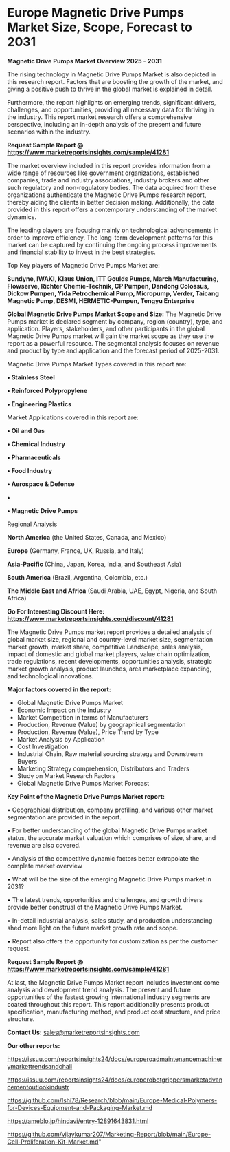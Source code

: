 # Europe Magnetic Drive Pumps Market Size, Scope, Forecast to 2031

<Strong> Magnetic Drive Pumps Market Overview 2025 - 2031</strong>

The rising technology in Magnetic Drive Pumps Market is also depicted in this research report. Factors that are boosting the growth of the market, and giving a positive push to thrive in the global market is explained in detail.

Furthermore, the report highlights on emerging trends, significant drivers, challenges, and opportunities, providing all necessary data for thriving in the industry. This report market research offers a comprehensive perspective, including an in-depth analysis of the present and future scenarios within the industry.

<strong>Request Sample Report @ <a href=https://www.marketreportsinsights.com/sample/41281>https://www.marketreportsinsights.com/sample/41281</a></strong>

The market overview included in this report provides information from a wide range of resources like government organizations, established companies, trade and industry associations, industry brokers and other such regulatory and non-regulatory bodies. The data acquired from these organizations authenticate the Magnetic Drive Pumps research report, thereby aiding the clients in better decision making. Additionally, the data provided in this report offers a contemporary understanding of the market dynamics.

The leading players are focusing mainly on technological advancements in order to improve efficiency. The long-term development patterns for this market can be captured by continuing the ongoing process improvements and financial stability to invest in the best strategies.

Top Key players of Magnetic Drive Pumps Market are:

<strong>Sundyne, IWAKI, Klaus Union, ITT Goulds Pumps, March Manufacturing, Flowserve, Richter Chemie-Technik, CP Pumpen, Dandong Colossus, Dickow Pumpen, Yida Petrochemical Pump, Micropump, Verder, Taicang Magnetic Pump, DESMI, HERMETIC-Pumpen, Tengyu Enterprise</strong>

<strong><b>Global Magnetic Drive Pumps Market Scope and Size:</b></strong>
The Magnetic Drive Pumps market is declared segment by company, region (country), type, and application. Players, stakeholders, and other participants in the global Magnetic Drive Pumps market will gain the market scope as they use the report as a powerful resource. The segmental analysis focuses on revenue and product by type and application and the forecast period of 2025-2031.

Magnetic Drive Pumps Market Types covered in this report are:

<strong>•  Stainless Steel

•  Reinforced Polypropylene

•  Engineering Plastics</strong>

Market Applications covered in this report are:

<strong>•  Oil and Gas

•  Chemical Industry

•  Pharmaceuticals

•  Food Industry

•  Aerospace & Defense

•  

•  Magnetic Drive Pumps</strong> 

Regional Analysis

<strong>North America</strong> (the United States, Canada, and Mexico)

<strong>Europe</strong> (Germany, France, UK, Russia, and Italy)

<strong>Asia-Pacific</strong> (China, Japan, Korea, India, and Southeast Asia)

<strong>South America</strong> (Brazil, Argentina, Colombia, etc.)

<strong>The Middle East and Africa</strong> (Saudi Arabia, UAE, Egypt, Nigeria, and South Africa)

<strong>Go For Interesting Discount Here: <a href=https://www.marketreportsinsights.com/discount/41281>https://www.marketreportsinsights.com/discount/41281</a></strong>

The Magnetic Drive Pumps market report provides a detailed analysis of global market size, regional and country-level market size, segmentation market growth, market share, competitive Landscape, sales analysis, impact of domestic and global market players, value chain optimization, trade regulations, recent developments, opportunities analysis, strategic market growth analysis, product launches, area marketplace expanding, and technological innovations.

<strong><b>Major factors covered in the report:</b></strong>
<ul>
  <li>Global Magnetic Drive Pumps Market </li>
  <li>Economic Impact on the Industry</li>
  <li>Market Competition in terms of Manufacturers</li>
  <li>Production, Revenue (Value) by geographical segmentation</li>
  <li>Production, Revenue (Value), Price Trend by Type</li>
  <li>Market Analysis by Application</li>
  <li>Cost Investigation</li>
  <li>Industrial Chain, Raw material sourcing strategy and Downstream Buyers</li>
  <li>Marketing Strategy comprehension, Distributors and Traders</li>
  <li>Study on Market Research Factors</li>
  <li>Global Magnetic Drive Pumps Market Forecast</li>
</ul>

<strong><b>Key Point of the Magnetic Drive Pumps Market report:</b></strong>

• Geographical distribution, company profiling, and various other market segmentation are provided in the report.

• For better understanding of the global Magnetic Drive Pumps market status, the accurate market valuation which comprises of size, share, and revenue are also covered.

• Analysis of the competitive dynamic factors better extrapolate the complete market overview

• What will be the size of the emerging Magnetic Drive Pumps market in 2031?

• The latest trends, opportunities and challenges, and growth drivers provide better construal of the Magnetic Drive Pumps Market.

• In-detail industrial analysis, sales study, and production understanding shed more light on the future market growth rate and scope.

• Report also offers the opportunity for customization as per the customer request.

<strong>Request Sample Report @ <a href=https://www.marketreportsinsights.com/sample/41281>https://www.marketreportsinsights.com/sample/41281</a></strong>

At last, the Magnetic Drive Pumps Market report includes investment come analysis and development trend analysis. The present and future opportunities of the fastest growing international industry segments are coated throughout this report. This report additionally presents product specification, manufacturing method, and product cost structure, and price structure.

<strong>Contact Us:</strong>
sales@marketreportsinsights.com

<strong>Our other reports:</strong>

<a href=https://issuu.com/reportsinsights24/docs/europeroadmaintenancemachinerymarkettrendsandchall>https://issuu.com/reportsinsights24/docs/europeroadmaintenancemachinerymarkettrendsandchall</a>

<a href=https://issuu.com/reportsinsights24/docs/europerobotgrippersmarketadvancementoutlookindustr>https://issuu.com/reportsinsights24/docs/europerobotgrippersmarketadvancementoutlookindustr</a>

<a href=https://github.com/Ishi78/Research/blob/main/Europe-Medical-Polymers-for-Devices-Equipment-and-Packaging-Market.md>https://github.com/Ishi78/Research/blob/main/Europe-Medical-Polymers-for-Devices-Equipment-and-Packaging-Market.md</a>

<a href=https://ameblo.jp/hindavi/entry-12891643831.html>https://ameblo.jp/hindavi/entry-12891643831.html</a>

<a href=https://github.com/vijaykumar207/Marketing-Report/blob/main/Europe-Cell-Proliferation-Kit-Market.md>https://github.com/vijaykumar207/Marketing-Report/blob/main/Europe-Cell-Proliferation-Kit-Market.md</a>"
